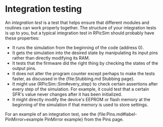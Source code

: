 Integration testing
====

An _integration test_ is a test that helps ensure that different modules and routines can work properly together.
The structure of your integration tests is up to you, but a typical integration test in RPicSim should probably have these properties:

* It runs the simulation from the beginning of the code (address 0).
* It gets the simulation into the desired state by manipulating its input pins rather than directly modifying its RAM.
* It tests that the firmware did the right thing by checking the states of the output pins.
* It does not alter the program counter except perhaps to make the tests faster, as discussed in the {file:Stubbing.md Stubbing page}.
* It might use {RPicSim::Sim#every_step} to check certain assertions after every step of the simulation.  For example, it could test that a certain SFR's value never changes after it has been initialized.
* It might directly modify the device's EEPROM or flash memory at the beginning of the simulation if that memory is used to store settings.

For an example of an integration test, see the {file:Pins.md#label-PinMirror+example PinMirror example} from the Pins page.

